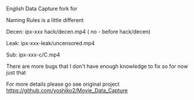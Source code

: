 English Data Capture fork for 

Naming Rules is a little different

Decen: ipx-xxx hack/decen.mp4 ( no - before hack/decen)

Leak: ipx-xxx-leak/uncensored.mp4

Sub: ipx-xxx-c/C.mp4

There are more bugs that I don't have enough knowledge to fix so for now just that

For more details please go see original project https://github.com/yoshiko2/Movie_Data_Capture
